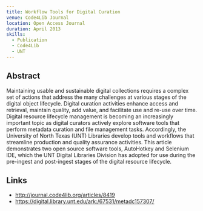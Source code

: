 ```yaml
---
title: Workflow Tools for Digital Curation
venue: Code4Lib Journal
location: Open Access Journal
duration: April 2013
skills:
  - Publication
  - Code4Lib
  - UNT
---
```


Abstract
-------

Maintaining usable and sustainable digital collections requires a complex set of actions that address the many challenges at various stages of the digital object lifecycle. Digital curation activities enhance access and retrieval, maintain quality, add value, and facilitate use and re-use over time. Digital resource lifecycle management is becoming an increasingly important topic as digital curators actively explore software tools that perform metadata curation and file management tasks. Accordingly, the University of North Texas (UNT) Libraries develop tools and workflows that streamline production and quality assurance activities. This article demonstrates two open source software tools, AutoHotkey and Selenium IDE, which the UNT Digital Libraries Division has adopted for use during the pre-ingest and post-ingest stages of the digital resource lifecycle.


Links
----------

* <http://journal.code4lib.org/articles/8419>
* <https://digital.library.unt.edu/ark:/67531/metadc157307/>
